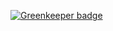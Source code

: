 
[![Greenkeeper badge](https://badges.greenkeeper.io/saikatharryc/test_api.svg)](https://greenkeeper.io/)
